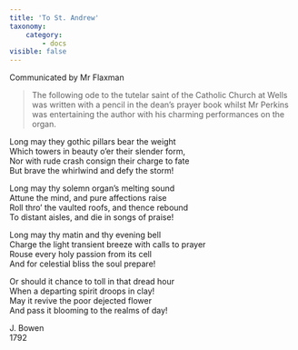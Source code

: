 ```yaml
---
title: 'To St. Andrew'
taxonomy:
    category:
        - docs
visible: false
---
```


<div class="author">Communicated by Mr Flaxman</div>

> The following ode to the tutelar saint of the Catholic Church at Wells was written with a pencil in the dean’s prayer book whilst Mr Perkins was entertaining the author with his charming performances on the organ.

Long may they gothic pillars bear the weight  
Which towers in beauty o’er their slender form,  
Nor with rude crash consign their charge to fate  
But brave the whirlwind and defy the storm!  

Long may thy solemn organ’s melting sound  
Attune the mind, and pure affections raise  
Roll thro’ the vaulted roofs, and thence rebound  
To distant aisles, and die in songs of praise!  

Long may thy matin and thy evening bell  
Charge the light transient breeze with calls to prayer  
Rouse every holy passion from its cell  
And for celestial bliss the soul prepare!  

Or should it chance to toll in that dread hour  
When a departing spirit droops in clay!  
May it revive the poor dejected flower  
And pass it blooming to the realms of day!  

J. Bowen  
1792